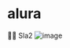 # alura
👨‍🦼 Sla2
![image](https://github.com/user-attachments/assets/2c4361cf-066c-4a50-922b-4de283573449)
